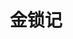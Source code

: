 ---
layout: work-detail
title: "金锁记"
sort_by_date: "2022/07/16"
work_details:
  title: "金锁记"
  location: "Woodside High School - Performing Center, Woodside, CA"
  dates:
    - "2022-07-16"
  banner_image: "/assets/imgs/works/golden-cangue/banner.png"
  poster_image: "/assets/imgs/works/golden-cangue/poster.png"
  introduction: "麻油铺曹家的大姑娘七巧出嫁了。她要嫁的人家，是城里姓姜的大户，听说世代书香，家底丰厚。街坊挤在巷子里瞧热闹，争相议论：姜家这样的官宦人家，怎么和麻油铺的结了亲？七巧的父母不在了，婚事是哥哥嫂子替她张罗的。她是个泼辣爽利的姑娘，平日里挽着袖子盘着辫子在铺子里帮忙，算账干活都是一等一的好手。别家的新媳妇出嫁都三请四催的，七巧却自己三两下地就跨进了花轿。倒是她的哥哥嫂嫂神情复杂地站在家门口抹着眼泪。不是七巧心急，实在是这眼前的生活令人向往。她暗自揣度着，自己这样能干，理家管事都不会错，一定把日子过得红红火火。更重要的是，刚才透过盖头的缝，七巧悄悄地瞧了瞧新郎倌，他骑在马上，高大挺拔，令人不禁心驰神往。真好啊！七巧想着，从今天开始，每一天都是有盼头的好日子。她不知道，就是从这天开始，她的人生掉进了深渊。"
  production_team:
    - page_title: "演员"
      members:
        - name: "演员"
          person: "李周嘉"
          role: "曹七巧"
        - name: "演员"
          person: "许天阳"
          role: "姜季泽"
        - name: "演员"
          person: "徐慧"
          role: "姜长安"
        - name: "演员"
          person: "孙研"
          role: "童世舫"
        - name: "演员"
          person: "靠靠"
          role: "三奶奶"
        - name: "演员"
          person: "董仕"
          role: "大爷"
        - name: "演员"
          person: "张找找"
          role: "大奶奶"
        - name: "演员"
          person: "周思韵"
          role: "姜长蕙"
        - name: "演员"
          person: "李佳琦"
          role: "小双"
        - name: "演员"
          person: "高宇彤"
          role: "晋大爷"
        - name: "演员"
          person: "李寅辰"
          role: "晋大年老"
        - name: "演员"
          person: "周康彦"
          role: "马师爷"
        - name: "演员"
          person: "魏子寒"
          role: "九老太爷"
        - name: "演员"
          person: "段天霖"
          role: "女同学"
        - name: "演员"
          person: "刘越洋"
          role: "女同学"
        - name: "演员"
          person: "王尤雅"
          role: "女同学"
    - page_title: "制作团队"
      members:
        - name: "制作人"
          person: "贾小荣"
        - name: "助理制作人"
          person: "蒋晓叶"
        - name: "导演"
          person: "高原"
        - name: "导演"
          person: "李泽宇"
        - name: "导演"
          person: "李云琦"
    - page_title: "后台"
      members:
        - name: "舞台监督"
          person: "孟毅"
        - name: "舞台监督助理"
          person: "曾月"
        - name: "舞台监督助理"
          person: "胡雪莹"
        - name: "舞台道具"
          person: "沈诗哲"
        - name: "舞台道具"
          person: "王尤雅"
        - name: "舞台道具"
          person: "棵未"
        - name: "舞台道具"
          person: "豆豆"
        - name: "灯光"
          person: "梁晨"
        - name: "灯光"
          person: "许瑞宁"
        - name: "灯光"
          person: "朱本正"
        - name: "灯光"
          person: "李泽宇"
        - name: "音效"
          person: "刘小叶"
        - name: "音效"
          person: "宁达非"
        - name: "音效"
          person: "王璇"
        - name: "舞台工作人员"
          person: "张茜"
        - name: "舞台工作人员"
          person: "石晰然"
        - name: "舞台工作人员"
          person: "董秋洁"
        - name: "舞台工作人员"
          person: "李寅辰"
        - name: "舞台工作人员"
          person: "高宇彤"
    - page_title: "服化团队"
      members:
        - name: "服装化妆"
          person: "李蒋蒋"
        - name: "服装化妆"
          person: "肖萍萍"
        - name: "服装化妆"
          person: "张逸飞"
        - name: "服装化妆"
          person: "张小依妮"
    - page_title: "宣传团队"
      members:
        - name: "宣传"
          person: "周梓桐"
        - name: "宣传"
          person: "李周嘉"
        - name: "宣传"
          person: "高原"
        - name: "宣传"
          person: "张逸飞"
        - name: "设计"
          person: "棵未"
        - name: "设计"
          person: "李周嘉"
    - page_title: "摄影摄像团队"
      members:
        - name: "摄像"
          person: "李扬"
        - name: "摄像"
          person: "若鹏"
    - page_title: "外联团队"
      members:
        - name: "外联"
          person: "张茜"
  youtube_video: "DRBGTnHiT5Q"
  photos:
    - image: "/assets/imgs/works/golden-cangue/1.jpg"
      caption: "演出"
    - image: "/assets/imgs/works/golden-cangue/2.jpg"
      caption: "化妆花絮"
    - image: "/assets/imgs/works/golden-cangue/3.jpg"
      caption: "演出"
    - image: "/assets/imgs/works/golden-cangue/4.jpg"
      caption: "演出"
    - image: "/assets/imgs/works/golden-cangue/5.jpg"
      caption: "演出"
    - image: "/assets/imgs/works/golden-cangue/6.jpg"
      caption: "演出"
    - image: "/assets/imgs/works/golden-cangue/7.jpg"
      caption: "演出"
    - image: "/assets/imgs/works/golden-cangue/8.jpg"
      caption: "演出"
    - image: "/assets/imgs/works/golden-cangue/9.jpg"
      caption: "演出"
---